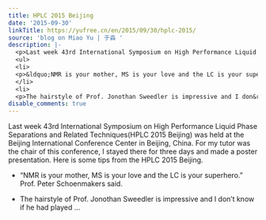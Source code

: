 ```yaml
---
title: HPLC 2015 Beijing
date: '2015-09-30'
linkTitle: https://yufree.cn/en/2015/09/30/hplc-2015/
source: 'blog on Miao Yu | 于淼 '
description: |-
  <p>Last week 43rd International Symposium on High Performance Liquid Phase Separations and Related Techniques(HPLC 2015 Beijing) was held at the Beijing International Conference Center in Beijing, China. For my tutor was the chair of this conference, I stayed there for three days and made a poster presentation. Here is some tips from the HPLC 2015 Beijing.</p>
  <ul>
  <li>
  <p>&ldquo;NMR is your mother, MS is your love and the LC is your superhero.&rdquo; Prof. Peter Schoenmakers said.</p>
  </li>
  <li>
  <p>The hairstyle of Prof. Jonothan Sweedler is impressive and I don&rsquo;t know if he had played ...
disable_comments: true
---
```

<p>Last week 43rd International Symposium on High Performance Liquid Phase Separations and Related Techniques(HPLC 2015 Beijing) was held at the Beijing International Conference Center in Beijing, China. For my tutor was the chair of this conference, I stayed there for three days and made a poster presentation. Here is some tips from the HPLC 2015 Beijing.</p>
<ul>
<li>
<p>&ldquo;NMR is your mother, MS is your love and the LC is your superhero.&rdquo; Prof. Peter Schoenmakers said.</p>
</li>
<li>
<p>The hairstyle of Prof. Jonothan Sweedler is impressive and I don&rsquo;t know if he had played ...